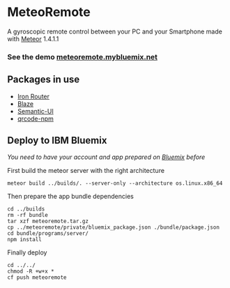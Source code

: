 # MeteoRemote
A gyroscopic remote control between your PC and your Smartphone made with [Meteor](https://www.meteor.com/) 1.4.1.1

### See the demo [meteoremote.mybluemix.net](http://meteoremote.mybluemix.net/)

## Packages in use
* [Iron Router](https://github.com/iron-meteor/iron-router)
* [Blaze](http://blazejs.org/)
* [Semantic-UI](https://github.com/Semantic-Org/Semantic-UI-Meteor)
* [qrcode-npm](https://www.npmjs.com/package/qrcode-npm)


## Deploy to IBM Bluemix

*You need to have your account and app prepared on [Bluemix](https://console.bluemix.net/) before*

First build the meteor server with the right architecture

	meteor build ../builds/. --server-only --architecture os.linux.x86_64

Then prepare the app bundle dependencies

	cd ../builds
	rm -rf bundle
	tar xzf meteoremote.tar.gz
	cp ../meteoremote/private/bluemix_package.json ./bundle/package.json
	cd bundle/programs/server/
	npm install

Finally deploy

	cd ../../
	chmod -R +w+x *
	cf push meteoremote
